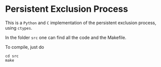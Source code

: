 # Persistent Exclusion Process


This is a `Python` and `C` implementation of the persistent exclusion process, using `ctypes`.

In the folder `src` one can find all the code and the Makefile.

To compile, just do

```
cd src
make
```
